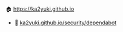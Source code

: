 🏠 https://ka2yuki.github.io
- :bug: [ka2yuki.github.io/security/dependabot](https://github.com/ka2yuki/ka2yuki.github.io/security/dependabot)

